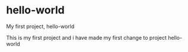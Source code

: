 # hello-world
My first project, hello-world

This is my first project and i have made my first change to project hello-world
